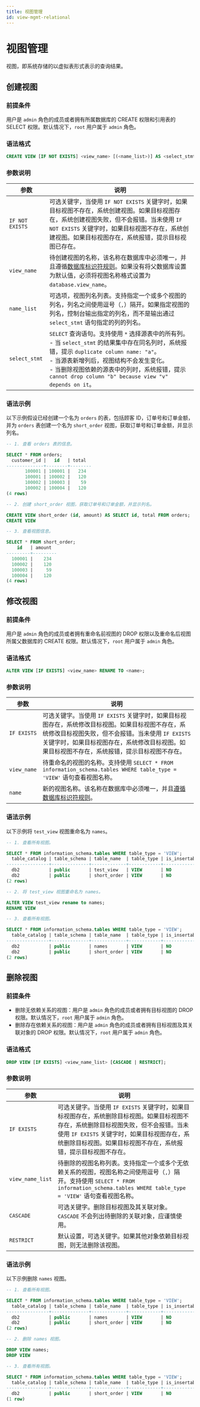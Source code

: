 ```yaml
---
title: 视图管理
id: view-mgmt-relational
---
```


# 视图管理

视图，即系统存储的以虚拟表形式表示的查询结果。

## 创建视图

### 前提条件

用户是 `admin` 角色的成员或者拥有所属数据库的 CREATE 权限和引用表的 SELECT 权限。默认情况下，`root` 用户属于 `admin` 角色。

### 语法格式

```sql
CREATE VIEW [IF NOT EXISTS] <view_name> [(<name_list>)] AS <select_stmt>;
```

### 参数说明

| 参数 | 说明 |
| --- | --- |
| `IF NOT EXISTS` | 可选关键字，当使用 `IF NOT EXISTS` 关键字时，如果目标视图不存在，系统创建视图。如果目标视图存在，系统创建视图失败，但不会报错。当未使用 `IF NOT EXISTS` 关键字时，如果目标视图不存在，系统创建视图。如果目标视图存在，系统报错，提示目标视图已存在。 |
| `view_name` | 待创建视图的名称，该名称在数据库中必须唯一，并且遵循[数据库标识符规则](../../../sql-reference/sql-identifiers.md)。如果没有将父数据库设置为默认值，必须将视图名称格式设置为 `database.view_name`。 |
| `name_list` | 可选项，视图列名列表。支持指定一个或多个视图的列名，列名之间使用逗号（`,`）隔开。如果指定视图的列名，控制台输出指定的列名，而不是输出通过 `select_stmt` 语句指定的列的列名。 |
| `select_stmt` | `SELECT` 查询语句。支持使用 `*` 选择源表中的所有列。<br >- 当 `select_stmt` 的结果集中存在同名列时，系统报错，提示 `duplicate column name: "a"`。<br >- 当源表新增列后，视图结构不会发生变化。<br >- 当删除视图依赖的源表中的列时，系统报错，提示 `cannot drop column "b" because view "v" depends on it`。|

### 语法示例

以下示例假设已经创建一个名为 `orders` 的表，包括顾客 ID，订单号和订单金额，并为 `orders` 表创建一个名为 `short_order` 视图，获取订单号和订单金额，并显示列名。

```sql
-- 1. 查看 orders 表的信息。

SELECT * FROM orders;
  customer_id |   id   | total
--------------+--------+--------
       100001 | 100001 |   234
       100001 | 100002 |   120
       100002 | 100003 |    59
       100002 | 100004 |   120
(4 rows)

-- 2. 创建 short_order 视图，获取订单号和订单金额，并显示列名。

CREATE VIEW short_order (id, amount) AS SELECT id, total FROM orders;
CREATE VIEW

-- 3. 查看视图信息。

SELECT * FROM short_order;
    id   | amount
---------+---------
  100001 |    234
  100002 |    120
  100003 |     59
  100004 |    120
(4 rows)
```

## 修改视图

### 前提条件

用户是 `admin` 角色的成员或者拥有重命名前视图的 DROP 权限以及重命名后视图所属父数据库的 CREATE 权限。默认情况下，`root` 用户属于 `admin` 角色。

### 语法格式

```sql
ALTER VIEW [IF EXISTS] <view_name> RENAME TO <name>;
```

### 参数说明

| 参数 | 说明 |
| --- | --- |
| `IF EXISTS` | 可选关键字。当使用 `IF EXISTS` 关键字时，如果目标视图存在，系统修改目标视图。如果目标视图不存在，系统修改目标视图失败，但不会报错。当未使用 `IF EXISTS` 关键字时，如果目标视图存在，系统修改目标视图。如果目标视图不存在，系统报错，提示目标视图不存在。 |
| `view_name` | 待重命名的视图的名称。支持使用 `SELECT * FROM information_schema.tables WHERE table_type = 'VIEW'` 语句查看视图名称。 |
| `name` | 新的视图名称。该名称在数据库中必须唯一，并且[遵循数据库标识符规则](../../../sql-reference/sql-identifiers.md)。 |

### 语法示例

以下示例将 `test_view` 视图重命名为 `names`。

```sql
-- 1. 查看所有视图。

SELECT * FROM information_schema.tables WHERE table_type = 'VIEW';
  table_catalog | table_schema | table_name  | table_type | is_insertable_into | version | namespace_oid
----------------+--------------+-------------+------------+--------------------+---------+----------------
  db2           | public       | test_view   | VIEW       | NO                 |       1 |    1497612465
  db2           | public       | short_order | VIEW       | NO                 |       1 |    1497612465
(2 rows)

-- 2. 将 test_view 视图重命名为 names。

ALTER VIEW test_view rename to names;
RENAME VIEW

-- 3. 查看所有视图。

SELECT * FROM information_schema.tables WHERE table_type = 'VIEW';
  table_catalog | table_schema | table_name  | table_type | is_insertable_into | version | namespace_oid
----------------+--------------+-------------+------------+--------------------+---------+----------------
  db2           | public       | names       | VIEW       | NO                 |       3 |    1497612465
  db2           | public       | short_order | VIEW       | NO                 |       1 |    1497612465
(2 rows)
```

## 删除视图

### 前提条件

- 删除无依赖关系的视图：用户是 `admin` 角色的成员或者拥有目标视图的 DROP 权限。默认情况下，`root` 用户属于 `admin` 角色。
- 删除存在依赖关系的视图：用户是 `admin` 角色的成员或者拥有目标视图及其关联对象的 DROP 权限。默认情况下，`root` 用户属于 `admin` 角色。

### 语法格式

```sql
DROP VIEW [IF EXISTS] <view_name_list> [CASCADE | RESTRICT];
```

### 参数说明

| 参数 | 说明 |
| --- | --- |
| `IF EXISTS` | 可选关键字。当使用 `IF EXISTS` 关键字时，如果目标视图存在，系统删除目标视图。如果目标视图不存在，系统删除目标视图失败，但不会报错。当未使用 `IF EXISTS` 关键字时，如果目标视图存在，系统删除目标视图。如果目标视图不存在，系统报错，提示目标视图不存在。 |
| `view_name_list` | 待删除的视图名称列表。支持指定一个或多个无依赖关系的视图，视图名称之间使用逗号（`,`）隔开。支持使用 `SELECT * FROM information_schema.tables WHERE table_type = 'VIEW'` 语句查看视图名称。  |
| `CASCADE` | 可选关键字。删除目标视图及其关联对象。`CASCADE` 不会列出待删除的关联对象，应谨慎使用。 |
| `RESTRICT` | 默认设置，可选关键字。如果其他对象依赖目标视图，则无法删除该视图。 |

### 语法示例

以下示例删除 `names` 视图。

```sql
-- 1. 查看所有视图。

SELECT * FROM information_schema.tables WHERE table_type = 'VIEW';
  table_catalog | table_schema | table_name  | table_type | is_insertable_into | version | namespace_oid
----------------+--------------+-------------+------------+--------------------+---------+----------------
  db2           | public       | names       | VIEW       | NO                 |       3 |    1497612465
  db2           | public       | short_order | VIEW       | NO                 |       1 |    1497612465
(2 rows)

-- 2. 删除 names 视图。

DROP VIEW names;
DROP VIEW

-- 3. 查看所有视图。

SELECT * FROM information_schema.tables WHERE table_type = 'VIEW';
  table_catalog | table_schema | table_name  | table_type | is_insertable_into | version | namespace_oid
----------------+--------------+-------------+------------+--------------------+---------+----------------
  db2           | public       | short_order | VIEW       | NO                 |       1 |    1497612465
(1 row)
```
